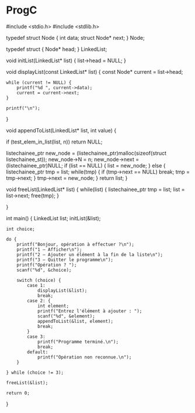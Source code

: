 # ProgC
#include <stdio.h>
#include <stdlib.h>


typedef struct Node {
    int data;
    struct Node* next;
} Node;


typedef struct {
    Node* head;
} LinkedList;


void initList(LinkedList* list) {
    list->head = NULL;
}


void displayList(const LinkedList* list) {
    const Node* current = list->head;

    while (current != NULL) {
        printf("%d ", current->data);
        current = current->next;
    }

    printf("\n");
}


void appendToList(LinkedList* list, int value) {

  if (test_elem_in_list(list, n))
    return NULL;
  
  listechainee_ptr new_node = (listechainee_ptr)malloc(sizeof(struct listechainee_st));
  new_node->N = n;
  new_node->next = (listechainee_ptr)NULL;
  if (list == NULL)
    {
      list = new_node;
    }
  else
    {
      listechainee_ptr tmp = list;
      while(tmp)
        {
          if (tmp->next == NULL)
            break;
          tmp = tmp->next;
        }
      tmp->next = new_node;
    }
  return list; 
}


void freeList(LinkedList* list) {
      while(list)
    {
      listechainee_ptr tmp = list;
      list = list->next;
      free(tmp);
    }

}


int main() {
    LinkedList list;
    initList(&list);

    int choice;

    do {
        printf("Bonjour, opération à effectuer ?\n");
        printf("1 – Afficher\n");
        printf("2 – Ajouter un élément à la fin de la liste\n");
        printf("3 – Quitter le programme\n");
        printf("Opération ? ");
        scanf("%d", &choice);

        switch (choice) {
            case 1:
                displayList(&list);
                break;
            case 2: {
                int element;
                printf("Entrez l'élément à ajouter : ");
                scanf("%d", &element);
                appendToList(&list, element);
                break;
            }
            case 3:
                printf("Programme terminé.\n");
                break;
            default:
                printf("Opération non reconnue.\n");
        }

    } while (choice != 3);

    freeList(&list);

    return 0;
}